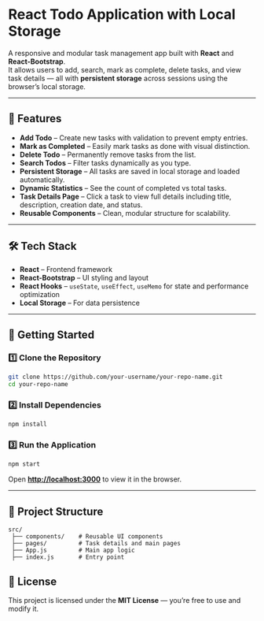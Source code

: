 # React Todo Application with Local Storage

A responsive and modular task management app built with **React** and **React-Bootstrap**.  
It allows users to add, search, mark as complete, delete tasks, and view task details — all with **persistent storage** across sessions using the browser’s local storage.

---

## 📌 Features
- **Add Todo** – Create new tasks with validation to prevent empty entries.  
- **Mark as Completed** – Easily mark tasks as done with visual distinction.  
- **Delete Todo** – Permanently remove tasks from the list.  
- **Search Todos** – Filter tasks dynamically as you type.  
- **Persistent Storage** – All tasks are saved in local storage and loaded automatically.  
- **Dynamic Statistics** – See the count of completed vs total tasks.  
- **Task Details Page** – Click a task to view full details including title, description, creation date, and status.  
- **Reusable Components** – Clean, modular structure for scalability.

---

## 🛠 Tech Stack
- **React** – Frontend framework  
- **React-Bootstrap** – UI styling and layout  
- **React Hooks** – `useState`, `useEffect`, `useMemo` for state and performance optimization  
- **Local Storage** – For data persistence

---

## 🚀 Getting Started

### 1️⃣ Clone the Repository
```bash
git clone https://github.com/your-username/your-repo-name.git
cd your-repo-name
```

### 2️⃣ Install Dependencies
```bash
npm install
```

### 3️⃣ Run the Application
```bash
npm start
```
Open **[http://localhost:3000](http://localhost:3000)** to view it in the browser.

---

## 📂 Project Structure
```
src/
 ├── components/    # Reusable UI components
 ├── pages/         # Task details and main pages
 ├── App.js         # Main app logic
 ├── index.js       # Entry point
```

## 📄 License
This project is licensed under the **MIT License** — you’re free to use and modify it.
